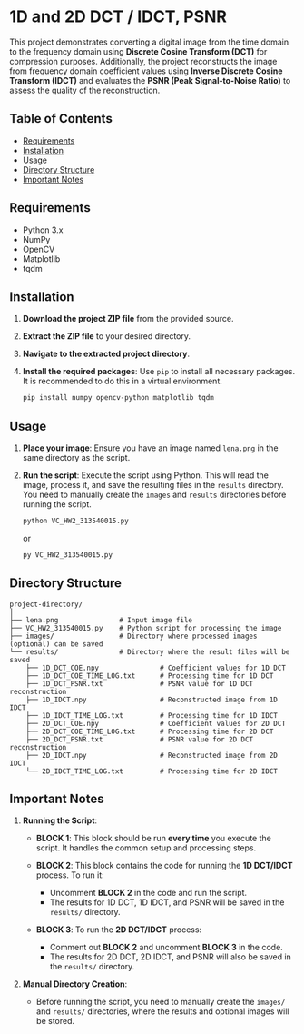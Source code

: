 # 1D and 2D DCT / IDCT, PSNR

This project demonstrates converting a digital image from the time domain to the frequency domain using **Discrete Cosine Transform (DCT)** for compression purposes. Additionally, the project reconstructs the image from frequency domain coefficient values using **Inverse Discrete Cosine Transform (IDCT)** and evaluates the **PSNR (Peak Signal-to-Noise Ratio)** to assess the quality of the reconstruction.

## Table of Contents
- [Requirements](#requirements)
- [Installation](#installation)
- [Usage](#usage)
- [Directory Structure](#directory-structure)
- [Important Notes](#important-notes)

## Requirements

- Python 3.x
- NumPy
- OpenCV
- Matplotlib
- tqdm

## Installation

1. **Download the project ZIP file** from the provided source.

2. **Extract the ZIP file** to your desired directory.

3. **Navigate to the extracted project directory**.

4. **Install the required packages**:
   Use `pip` to install all necessary packages. It is recommended to do this in a virtual environment.

   ```bash
   pip install numpy opencv-python matplotlib tqdm
   ```

## Usage

1. **Place your image**: Ensure you have an image named `lena.png` in the same directory as the script.

2. **Run the script**:
   Execute the script using Python. This will read the image, process it, and save the resulting files in the `results` directory. You need to manually create the `images` and `results` directories before running the script.

   ```bash
   python VC_HW2_313540015.py
   ```

   or 

   ```bash
   py VC_HW2_313540015.py
   ```

## Directory Structure

```
project-directory/
│
├── lena.png               # Input image file
├── VC_HW2_313540015.py    # Python script for processing the image
├── images/                # Directory where processed images (optional) can be saved
└── results/               # Directory where the result files will be saved
    ├── 1D_DCT_COE.npy               # Coefficient values for 1D DCT
    ├── 1D_DCT_COE_TIME_LOG.txt      # Processing time for 1D DCT
    ├── 1D_DCT_PSNR.txt              # PSNR value for 1D DCT reconstruction
    ├── 1D_IDCT.npy                  # Reconstructed image from 1D IDCT
    ├── 1D_IDCT_TIME_LOG.txt         # Processing time for 1D IDCT
    ├── 2D_DCT_COE.npy               # Coefficient values for 2D DCT
    ├── 2D_DCT_COE_TIME_LOG.txt      # Processing time for 2D DCT
    ├── 2D_DCT_PSNR.txt              # PSNR value for 2D DCT reconstruction
    ├── 2D_IDCT.npy                  # Reconstructed image from 2D IDCT
    └── 2D_IDCT_TIME_LOG.txt         # Processing time for 2D IDCT
```

## Important Notes

1. **Running the Script**:
    - **BLOCK 1**: This block should be run **every time** you execute the script. It handles the common setup and processing steps.
    
    - **BLOCK 2**: This block contains the code for running the **1D DCT/IDCT** process. To run it:
      - Uncomment **BLOCK 2** in the code and run the script.
      - The results for 1D DCT, 1D IDCT, and PSNR will be saved in the `results/` directory.
    
    - **BLOCK 3**: To run the **2D DCT/IDCT** process:
      - Comment out **BLOCK 2** and uncomment **BLOCK 3** in the code.
      - The results for 2D DCT, 2D IDCT, and PSNR will also be saved in the `results/` directory.

2. **Manual Directory Creation**:
    - Before running the script, you need to manually create the `images/` and `results/` directories, where the results and optional images will be stored.